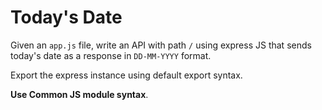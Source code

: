 # Today's Date

Given an `app.js` file, write an API with path `/` using express JS that sends today's date as a response in `DD-MM-YYYY` format.

Export the express instance using default export syntax.

<b>Use Common JS module syntax</b>.
